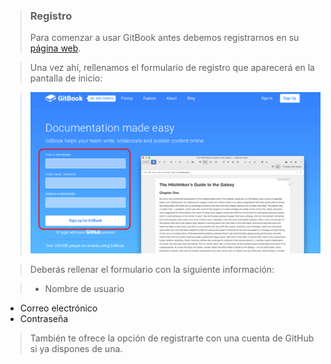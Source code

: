 > ### Registro
> Para comenzar a usar GitBook antes debemos registrarnos en su [página web](www.gitbook.org).

> Una vez ahí, rellenamos el formulario de registro que aparecerá en la pantalla de inicio:

> ![](../../imagenes/registro-git-book.png)

> Deberás rellenar el formulario con la siguiente información:

> * Nombre de usuario
* Correo electrónico
* Contraseña

> También te ofrece la opción de registrarte con una cuenta de GitHub si ya dispones de una.

